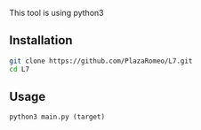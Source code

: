 
This tool is using python3
## Installation



```bash
git clone https://github.com/PlazaRomeo/L7.git
cd L7
```

## Usage

```
python3 main.py (target)
```
